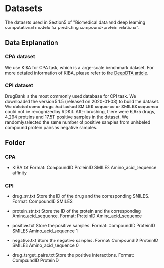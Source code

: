 # Datasets
 The datasets used in Section5 of "Biomedical data and deep learning computational models for predicting compound-protein relations".

## Data Explanation

### CPA dataset

We use KIBA for CPA task, which is a large-scale benchmark dataset. For more detailed information of KIBA, please refer to the [DeepDTA article](https://academic.oup.com/bioinformatics/article/34/17/i821/5093245).

### CPI dataset

DrugBank is the most commonly used database for CPI task. We downloaded the version 5.1.5 (released on 2020-01-03) to build the dataset. We deleted some drugs that lacked SMILES sequence or SMILES sequence could not be recognized by RDKit. After brushing, there were 6,655 drugs, 4,294 proteins and 17,511 positive samples in the dataset. We randomlyselected the same number of positive samples from unlabeled compound protein pairs as negative samples.

## Folder

### CPA

* KIBA.txt
Format: CompoundID ProteinID SMILES Amino_acid_sequence affinity

### CPI

* drug_str.txt 
Store the ID of the drug and the corresponding SMILES.
Format: CompoundID SMILES

* protein_str.txt
Store the ID of the protein and the corresponding Amino_acid_sequence.
Format: ProteinID Amino_acid_sequence

* positive.txt
Store the positive samples.
Format: CompoundID ProteinID SMILES Amino_acid_sequence 1

* negative.txt
Store the negative samples.
Format: CompoundID ProteinID SMILES Amino_acid_sequence 0

* drug_target_pairs.txt
Store the positive interactions.
Format: CompoundID ProteinID
